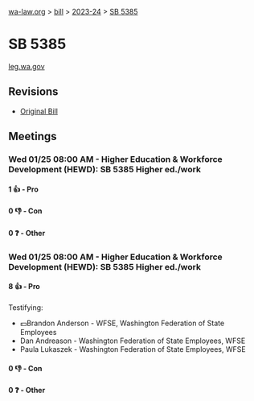 [wa-law.org](/) > [bill](/bill/) > [2023-24](/bill/2023-24/) > [SB 5385](/bill/2023-24/sb/5385/)

# SB 5385
[leg.wa.gov](https://app.leg.wa.gov/billsummary?BillNumber=5385&Year=2023&Initiative=false)

## Revisions
* [Original Bill](1/)

## Meetings
### Wed 01/25 08:00 AM - Higher Education & Workforce Development (HEWD): SB 5385 Higher ed./work
#### 1 👍 - Pro

#### 0 👎 - Con

#### 0 ❓ - Other

### Wed 01/25 08:00 AM - Higher Education & Workforce Development (HEWD): SB 5385 Higher ed./work
#### 8 👍 - Pro
Testifying:
* 💵Brandon Anderson - WFSE, Washington Federation of State Employees
* Dan Andreason - Washington Federation of State Employees, WFSE
* Paula  Lukaszek - Washington Federation of State Employees, WFSE

#### 0 👎 - Con

#### 0 ❓ - Other
